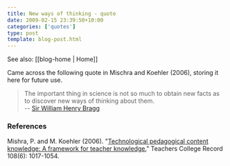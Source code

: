```yaml
---
title: New ways of thinking - quote
date: 2009-02-15 23:39:50+10:00
categories: ['quotes']
type: post
template: blog-post.html
---
```


See also: [[blog-home | Home]]

Came across the following quote in Mischra and Koehler (2006), storing it here for future use.

> The important thing in science is not so much to obtain new facts as to discover new ways of thinking about them.  
> \-- [Sir William Henry Bragg](http://en.wikipedia.org/wiki/William_Henry_Bragg)

### References

Mishra, P. and M. Koehler (2006). "[Technological pedagogical content knowledge: A framework for teacher knowledge.](http://punya.educ.msu.edu/publications/journal_articles/mishra-koehler-tcr2006.pdf)" Teachers College Record 108(6): 1017-1054.